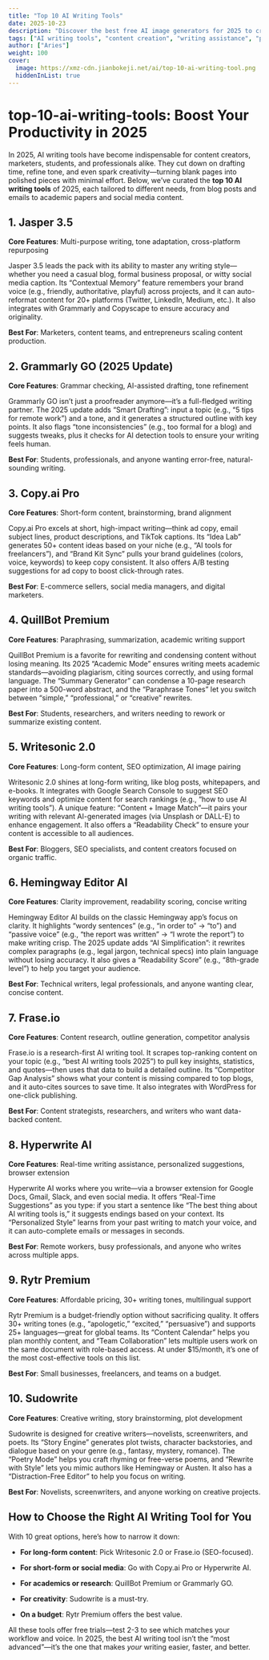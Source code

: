 ```yaml
---
title: "Top 10 AI Writing Tools"
date: 2025-10-23
description: "Discover the best free AI image generators for 2025 to create stunning visuals for design, marketing, and more!"
tags: ["AI writing tools", "content creation", "writing assistance", "productivity"]
author: ["Aries"]
weight: 100
cover:
  image: https://xmz-cdn.jianbokeji.net/ai/top-10-ai-writing-tool.png
  hiddenInList: true
---
```


# top-10-ai-writing-tools: Boost Your Productivity in 2025

In 2025, AI writing tools have become indispensable for content creators, marketers, students, and professionals alike. They cut down on drafting time, refine tone, and even spark creativity—turning blank pages into polished pieces with minimal effort. Below, we’ve curated the **top 10 AI writing tools** of 2025, each tailored to different needs, from blog posts and emails to academic papers and social media content.

## 1. Jasper 3.5

**Core Features**: Multi-purpose writing, tone adaptation, cross-platform repurposing

Jasper 3.5 leads the pack with its ability to master any writing style—whether you need a casual blog, formal business proposal, or witty social media caption. Its “Contextual Memory” feature remembers your brand voice (e.g., friendly, authoritative, playful) across projects, and it can auto-reformat content for 20+ platforms (Twitter, LinkedIn, Medium, etc.). It also integrates with Grammarly and Copyscape to ensure accuracy and originality.

**Best For**: Marketers, content teams, and entrepreneurs scaling content production.

## 2. Grammarly GO (2025 Update)

**Core Features**: Grammar checking, AI-assisted drafting, tone refinement

Grammarly GO isn’t just a proofreader anymore—it’s a full-fledged writing partner. The 2025 update adds “Smart Drafting”: input a topic (e.g., “5 tips for remote work”) and a tone, and it generates a structured outline with key points. It also flags “tone inconsistencies” (e.g., too formal for a blog) and suggests tweaks, plus it checks for AI detection tools to ensure your writing feels human.

**Best For**: Students, professionals, and anyone wanting error-free, natural-sounding writing.

## 3. Copy.ai Pro

**Core Features**: Short-form content, brainstorming, brand alignment

Copy.ai Pro excels at short, high-impact writing—think ad copy, email subject lines, product descriptions, and TikTok captions. Its “Idea Lab” generates 50+ content ideas based on your niche (e.g., “AI tools for freelancers”), and “Brand Kit Sync” pulls your brand guidelines (colors, voice, keywords) to keep copy consistent. It also offers A/B testing suggestions for ad copy to boost click-through rates.

**Best For**: E-commerce sellers, social media managers, and digital marketers.

## 4. QuillBot Premium

**Core Features**: Paraphrasing, summarization, academic writing support

QuillBot Premium is a favorite for rewriting and condensing content without losing meaning. Its 2025 “Academic Mode” ensures writing meets academic standards—avoiding plagiarism, citing sources correctly, and using formal language. The “Summary Generator” can condense a 10-page research paper into a 500-word abstract, and the “Paraphrase Tones” let you switch between “simple,” “professional,” or “creative” rewrites.

**Best For**: Students, researchers, and writers needing to rework or summarize existing content.

## 5. Writesonic 2.0

**Core Features**: Long-form content, SEO optimization, AI image pairing

Writesonic 2.0 shines at long-form writing, like blog posts, whitepapers, and e-books. It integrates with Google Search Console to suggest SEO keywords and optimize content for search rankings (e.g., “how to use AI writing tools”). A unique feature: “Content + Image Match”—it pairs your writing with relevant AI-generated images (via Unsplash or DALL-E) to enhance engagement. It also offers a “Readability Check” to ensure your content is accessible to all audiences.

**Best For**: Bloggers, SEO specialists, and content creators focused on organic traffic.

## 6. Hemingway Editor AI

**Core Features**: Clarity improvement, readability scoring, concise writing

Hemingway Editor AI builds on the classic Hemingway app’s focus on clarity. It highlights “wordy sentences” (e.g., “in order to” → “to”) and “passive voice” (e.g., “the report was written” → “I wrote the report”) to make writing crisp. The 2025 update adds “AI Simplification”: it rewrites complex paragraphs (e.g., legal jargon, technical specs) into plain language without losing accuracy. It also gives a “Readability Score” (e.g., “8th-grade level”) to help you target your audience.

**Best For**: Technical writers, legal professionals, and anyone wanting clear, concise content.

## 7. Frase.io

**Core Features**: Content research, outline generation, competitor analysis

Frase.io is a research-first AI writing tool. It scrapes top-ranking content on your topic (e.g., “best AI writing tools 2025”) to pull key insights, statistics, and quotes—then uses that data to build a detailed outline. Its “Competitor Gap Analysis” shows what your content is missing compared to top blogs, and it auto-cites sources to save time. It also integrates with WordPress for one-click publishing.

**Best For**: Content strategists, researchers, and writers who want data-backed content.

## 8. Hyperwrite AI

**Core Features**: Real-time writing assistance, personalized suggestions, browser extension

Hyperwrite AI works where you write—via a browser extension for Google Docs, Gmail, Slack, and even social media. It offers “Real-Time Suggestions” as you type: if you start a sentence like “The best thing about AI writing tools is,” it suggests endings based on your context. Its “Personalized Style” learns from your past writing to match your voice, and it can auto-complete emails or messages in seconds.

**Best For**: Remote workers, busy professionals, and anyone who writes across multiple apps.

## 9. Rytr Premium

**Core Features**: Affordable pricing, 30+ writing tones, multilingual support

Rytr Premium is a budget-friendly option without sacrificing quality. It offers 30+ writing tones (e.g., “apologetic,” “excited,” “persuasive”) and supports 25+ languages—great for global teams. Its “Content Calendar” helps you plan monthly content, and “Team Collaboration” lets multiple users work on the same document with role-based access. At under \$15/month, it’s one of the most cost-effective tools on this list.

**Best For**: Small businesses, freelancers, and teams on a budget.

## 10. Sudowrite

**Core Features**: Creative writing, story brainstorming, plot development

Sudowrite is designed for creative writers—novelists, screenwriters, and poets. Its “Story Engine” generates plot twists, character backstories, and dialogue based on your genre (e.g., fantasy, mystery, romance). The “Poetry Mode” helps you craft rhyming or free-verse poems, and “Rewrite with Style” lets you mimic authors like Hemingway or Austen. It also has a “Distraction-Free Editor” to help you focus on writing.

**Best For**: Novelists, screenwriters, and anyone working on creative projects.

## How to Choose the Right AI Writing Tool for You

With 10 great options, here’s how to narrow it down:



* **For long-form content**: Pick Writesonic 2.0 or Frase.io (SEO-focused).

* **For short-form or social media**: Go with Copy.ai Pro or Hyperwrite AI.

* **For academics or research**: QuillBot Premium or Grammarly GO.

* **For creativity**: Sudowrite is a must-try.

* **On a budget**: Rytr Premium offers the best value.

All these tools offer free trials—test 2-3 to see which matches your workflow and voice. In 2025, the best AI writing tool isn’t the “most advanced”—it’s the one that makes *your* writing easier, faster, and better.
